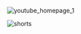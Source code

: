 
![youtube_homepage_1](https://github.com/user-attachments/assets/c9459755-2cb2-448c-b8a3-07dc320f676c)

![shorts](https://github.com/user-attachments/assets/5213b675-f966-4270-8fe6-9dea16595417)
